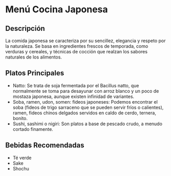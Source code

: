 # Menú Cocina Japonesa

## Descripción
La comida japonesa se caracteriza por su sencillez, elegancia y respeto por la naturaleza. Se basa en ingredientes frescos de temporada, como verduras y cereales, y técnicas de cocción que realzan los sabores naturales de los alimentos.

## Platos Principales
- Natto: Se trata de soja fermentada por el Bacillus natto, que normalmente se toma para desayunar con arroz blanco y un poco de mostaza japonesa, aunque existen infinidad de variantes.
- Soba, ramen, udon, somen: fideos japoneses: Podemos encontrar el soba (fideos de trigo sarraceno que se pueden servir fríos o calientes), ramen, fideos chinos delgados servidos en caldo de cerdo, ternera, bonito.
- Sushi, sashimi o nigiri: Son platos a base de pescado crudo, a menudo cortado finamente.

## Bebidas Recomendadas
- Té verde
- Sake
- Shochu